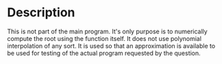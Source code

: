 # Description
This is not part of the main program. It's only purpose is to numerically
compute the root using the function itself. It does not use polynomial
interpolation of any sort. It is used so that an approximation is available to
be used for testing of the actual program requested by the question.
